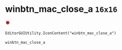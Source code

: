 # winbtn_mac_close_a `16x16`
<img src="/img/winbtn_mac_close_a.png" width=16 height=16>

``` CSharp
EditorGUIUtility.IconContent("winbtn_mac_close_a")
```
```
winbtn_mac_close_a
```
